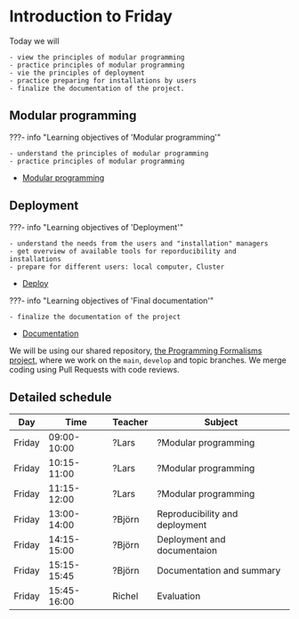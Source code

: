 # Introduction to Friday


Today we will

    - view the principles of modular programming
    - practice principles of modular programming
    - vie the principles of deployment
    - practice preparing for installations by users
    - finalize the documentation of the project.

## Modular programming

???- info "Learning objectives of 'Modular programming'"

    - understand the principles of modular programming
    - practice principles of modular programming

- [Modular programming](deployment/deploy.md)
  
## Deployment

???- info "Learning objectives of 'Deployment'"

    - understand the needs from the users and "installation" managers 
    - get overview of available tools for reporducibility and installations
    - prepare for different users: local computer, Cluster

- [Deploy](deployment/deploy.md)

???- info "Learning objectives of 'Final documentation'"

    - finalize the documentation of the project
    
- [Documentation](deployment/documentation.md)


We will be using our shared repository,
[the Programming Formalisms project](https://github.com/programming-formalisms/programming_formalisms_project_summer_2024),
where we work on the `main`, `develop` and topic branches.
We merge coding using Pull Requests with code reviews.

## Detailed schedule

Day      |Time       |Teacher|Subject
---------|-----------|-------|-----------------------------------------------------------
Friday   |09:00-10:00|?Lars  |?Modular programming
Friday   |10:15-11:00|?Lars  |?Modular programming
Friday   |11:15-12:00|?Lars  |?Modular programming
Friday   |13:00-14:00|?Björn |Reproducibility and deployment
Friday   |14:15-15:00|?Björn |Deployment and documentaion
Friday   |15:15-15:45|?Björn |Documentation and summary
Friday   |15:45-16:00|Richel |Evaluation


